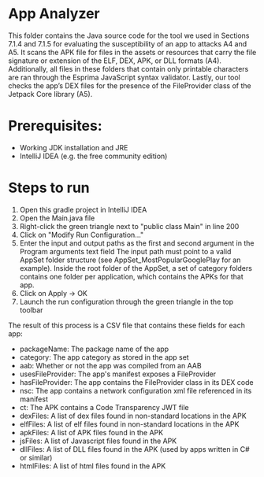 # App Analyzer
This folder contains the Java source code for the tool we used in Sections 7.1.4 and 7.1.5 for evaluating the susceptibility of an app to attacks A4 and A5. It scans the APK file for files in the assets or resources that carry the file signature or extension of the ELF, DEX, APK, or DLL formats (A4). Additionally, all files in these folders that contain only printable characters are ran through the Esprima JavaScript syntax validator. Lastly, our tool checks the app’s DEX files for the presence of the FileProvider class of the Jetpack Core library (A5).

# Prerequisites:
* Working JDK installation and JRE
* IntelliJ IDEA (e.g. the free community edition)

# Steps to run
1. Open this gradle project in IntelliJ IDEA
2. Open the Main.java file
3. Right-click the green triangle next to "public class Main" in line 200
4. Click on "Modify Run Configuration..."
5. Enter the input and output paths as the first and second argument in the Program arguments text field
   The input path must point to a valid AppSet folder structure (see AppSet_MostPopularGooglePlay for an example).
   Inside the root folder of the AppSet, a set of category folders contains one folder per application, which contains the APKs for that app. 
6. Click on Apply -> OK
7. Launch the run configuration through the green triangle in the top toolbar

The result of this process is a CSV file that contains these fields for each app:
* packageName: The package name of the app
* category: The app category as stored in the app set
* aab: Whether or not the app was compiled from an AAB
* usesFileProvider: The app's manifest exposes a FileProvider
* hasFileProvider: The app contains the FileProvider class in its DEX code
* nsc: The app contains a network configuration xml file referenced in its manifest
* ct: The APK contains a Code Transparency JWT file
* dexFiles: A list of dex files found in non-standard locations in the APK
* elfFiles: A list of elf files found in non-standard locations in the APK
* apkFiles: A list of APK files found in the APK
* jsFiles: A list of Javascript files found in the APK
* dllFiles: A list of DLL files found in the APK (used by apps written in C# or similar)
* htmlFiles: A list of html files found in the APK